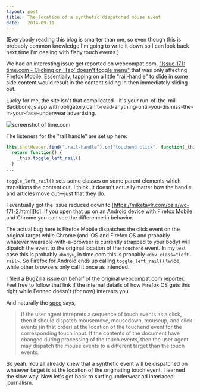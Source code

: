```yaml
---
layout: post
title:  The location of a synthetic dispatched mouse event
date:   2014-09-11
---
```


(Everybody reading this blog is smarter than me, so even though this is probably common knowledge I'm going to write it down so I can look back next time I'm dealing with fishy touch events.)

We had an interesting issue get reported on webcompat.com, ["Issue 171: time.com - Clicking on 'Tap' doesn't toggle menu"][issue] that was only affecting Firefox Mobile. Essentially, tapping on a little "rail-handle" to slide in some side content would result in the content sliding in then immediately sliding out.

Lucky for me, the site isn't that complicated&mdash;it's your run-of-the-mill Backbone.js app with obligatory can't-read-anything-until-you-dismiss-the-in-your-face-underwear advertising.

<img src="http://miketaylr.com/posts/assets/undies.png" alt="screenshot of time.com">

The listeners for the "rail handle" are set up here:

``` js
this.$notHeader.find(".rail-handle").on("touchend click", function(_this) {
  return function() {
    _this.toggle_left_rail()
  }
...
```

`toggle_left_rail()` sets some classes on some parent elements which transitions the content out. I think. It doesn't actually matter how the handle and articles move out&mdash;just that they do.

I eventually got the issue reduced down to [https://miketaylr.com/bzla/wc-171-2.html][tc]. If you open that up on an Android device with Firefox Mobile and Chrome you can see the difference in behavior.

The actual bug here is Firefox Mobile dispatches the click event on the original target while Chrome (and iOS and Firefox OS and probably whatever wearable-with-a-browser is currently strapped to your body) will dipatch the event to the original location of the `touchend` event. In my test case this is probably `<body>`, in time.com this is probably `<div class="left-rail>`. So Firefox for Android ends up calling `toggle_left_rail()` twice, while other browsers only call it once as intended.

I filed a [BugZilla issue][bz] on behalf of the original webcompat.com reporter. Feel free to follow that link if the internal details of how Firefox OS gets this right while Fennec doesn't (for now) interests you.

And naturally the [spec][spec] says,

> If the user agent intreprets a sequence of touch events as a click, then it should dispatch mousemove, mousedown, mouseup, and click events (in that order) at the location of the touchend event for the corresponding touch input. If the contents of the document have changed during processing of the touch events, then the user agent may dispatch the mouse events to a different target than the touch events.

So yeah. You all already knew that a synthetic event will be dispatched on whatever target is at the location of the originating touch event. I learned the slow way. Now let's get back to surfing underwear ad interlaced journalism.

[spec]: https://dvcs.w3.org/hg/webevents/raw-file/v1-errata/touchevents.html
[issue]: http://webcompat.com/issues/171
[tc]: https://miketaylr.com/bzla/wc-171-2.html
[bz]: https://bugzilla.mozilla.org/show_bug.cgi?id=1066157